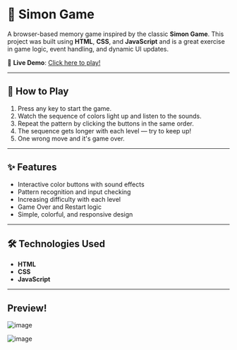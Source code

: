 # 🧠 Simon Game

A browser-based memory game inspired by the classic **Simon Game**. This project was built using **HTML**, **CSS**, and **JavaScript** and is a great exercise in game logic, event handling, and dynamic UI updates.

🔗 **Live Demo**: [Click here to play!](https://anupriyaa30.github.io/Simon-Game/) 

---

## 🎯 How to Play

1. Press any key to start the game.
2. Watch the sequence of colors light up and listen to the sounds.
3. Repeat the pattern by clicking the buttons in the same order.
4. The sequence gets longer with each level — try to keep up!
5. One wrong move and it's game over.

---

## ✨ Features

- Interactive color buttons with sound effects
- Pattern recognition and input checking
- Increasing difficulty with each level
- Game Over and Restart logic
- Simple, colorful, and responsive design

---

## 🛠️ Technologies Used

- **HTML**
- **CSS**
- **JavaScript**

---
## Preview!

![image](https://github.com/user-attachments/assets/288dfa23-d1e5-416c-9610-8c1ea4a563c0)


![image](https://github.com/user-attachments/assets/23433ac7-1744-4e90-af84-9cc5c3b91d25)

